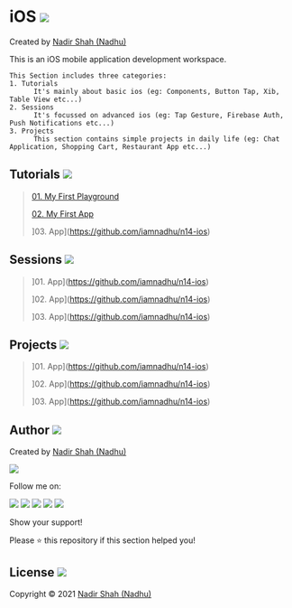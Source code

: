 # iOS [<img src="https://github.com/iamnadhu/Utilities-N14/blob/main/icons/ios-icon.png">](https://github.com/iamnadhu/n14-ios)
Created by [Nadir Shah (Nadhu)](https://github.com/iamnadhu)

This is an iOS mobile application development workspace.


```
This Section includes three categories:
1. Tutorials
      It's mainly about basic ios (eg: Components, Button Tap, Xib, Table View etc...)
2. Sessions
      It's focussed on advanced ios (eg: Tap Gesture, Firebase Auth, Push Notifications etc...)
3. Projects
      This section contains simple projects in daily life (eg: Chat Application, Shopping Cart, Restaurant App etc...) 
```


## Tutorials [<img src="https://github.com/iamnadhu/Utilities-N14/blob/main/icons/tutorials-icon.png">](https://github.com/iamnadhu/n14-ios)
>
> [01. My First Playground](https://github.com/iamnadhu/n14-ios/tree/master/tutorials/My%20First%20Playground)
>
> [02. My First App](https://github.com/iamnadhu/n14-ios/tree/master/tutorials/My%20First%20App)
>
> ]03. App](https://github.com/iamnadhu/n14-ios)
>


## Sessions [<img src="https://github.com/iamnadhu/Utilities-N14/blob/main/icons/sessions-icon.png">](https://github.com/iamnadhu/n14-ios)
>
> ]01. App](https://github.com/iamnadhu/n14-ios)
>
> ]02. App](https://github.com/iamnadhu/n14-ios)
>
> ]03. App](https://github.com/iamnadhu/n14-ios)
>


## Projects [<img src="https://github.com/iamnadhu/Utilities-N14/blob/main/icons/projects-icon.png">](https://github.com/iamnadhu/n14-ios)
>
> ]01. App](https://github.com/iamnadhu/n14-ios)
>
> ]02. App](https://github.com/iamnadhu/n14-ios)
>
> ]03. App](https://github.com/iamnadhu/n14-ios)
>


## Author  [<img src="https://github.com/iamnadhu/Utilities-N14/blob/main/icons/auther-icon.png">](https://github.com/iamnadhu)
Created by [Nadir Shah (Nadhu)](https://github.com/iamnadhu)

[<img src="https://github.com/iamnadhu/Utilities-N14/blob/main/icons/nadhu-icon.jpg">](https://github.com/iamnadhu)

Follow me on: 

[<img src="https://github.com/iamnadhu/Utilities-N14/blob/main/icons/instagram-icon.png">](https://www.instagram.com/iamnadhu/)
[<img src="https://github.com/iamnadhu/Utilities-N14/blob/main/icons/whatsapp-icon.png">](https://api.whatsapp.com/send?phone=917293451396&lang=en)
[<img src="https://github.com/iamnadhu/Utilities-N14/blob/main/icons/linkedin-icon.png">](https://www.linkedin.com/in/iamnadhu/)
[<img src="https://github.com/iamnadhu/Utilities-N14/blob/main/icons/facebook-icon.png">](https://www.facebook.com/iamnadhu/)
[<img src="https://github.com/iamnadhu/Utilities-N14/blob/main/icons/telegram-icon.png">](https://t.me/iamnadhu)

Show your support!

Please ⭐️   this repository if this section helped you!


## License  [<img src="https://github.com/iamnadhu/Utilities-N14/blob/main/icons/license-icon.png">](https://github.com/iamnadhu/n14-ios)
Copyright © 2021 [Nadir Shah (Nadhu)](https://github.com/iamnadhu)
